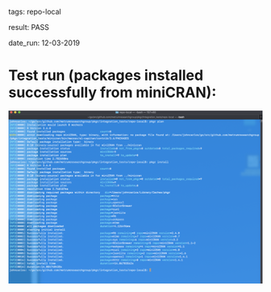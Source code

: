 tags: repo-local

result: PASS

date_run: 12-03-2019

# Test run (packages installed successfully from miniCRAN):
![output](output.png)
